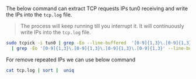 

The below command can extract TCP requests IPs tun0 receiving and write the IPs into the `tcp.log` file.

> The process will keep running till you interrupt it. It will continuously write IPs into the `tcp.log` file.

```bash
sudo tcpick -i tun0 | grep -Eo --line-buffered  '[0-9]{1,3}\.[0-9]{1,3}\.[0-9]{1,3}\.[0-9]{1,3}:http' \
  | grep -Eo '[0-9]{1,3}\.[0-9]{1,3}\.[0-9]{1,3}\.[0-9]{1,3}' --line-buffered >> tcp.log
```

For remove repeated IPs we can use below command
```bash
cat tcp.log | sort |  uniq
```
